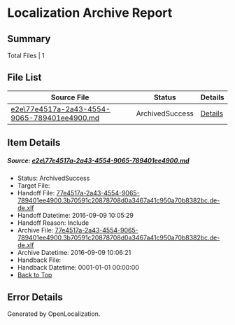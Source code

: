 # <a name='report-top'></a> Localization Archive Report

## Summary
 Total Files | 1

## File List
 Source File | Status | Details 
 ----------- | ------ | ------- 
 [e2e\77e4517a-2a43-4554-9065-789401ee4900.md](https://github.com/OpenLocalizationTestOrg/ol-test0/blob/94f5d049dc07dd022450be675d98290837871e8a/e2e/77e4517a-2a43-4554-9065-789401ee4900.md) | ArchivedSuccess | [Details](#0276939d409b47a85c88f0b41b58ec242cb965723)

## Item Details
##### <a name='0276939d409b47a85c88f0b41b58ec242cb965723'></a> Source: [e2e\77e4517a-2a43-4554-9065-789401ee4900.md](https://github.com/OpenLocalizationTestOrg/ol-test0/blob/94f5d049dc07dd022450be675d98290837871e8a/e2e/77e4517a-2a43-4554-9065-789401ee4900.md)
* Status: ArchivedSuccess
* Target File: 
* Handoff File: [77e4517a-2a43-4554-9065-789401ee4900.3b70591c20878708d0a3467a41c950a70b8382bc.de-de.xlf](https://github.com/OpenLocalizationTestOrg/ol-test0-handoff/blob/3c3328b6824c3f654ab1220e958a8bb9640d82e0/ol-handoff/OpenLocalizationTestOrg/ol-test0-dede/yuwzho/ht/77e4517a-2a43-4554-9065-789401ee4900.3b70591c20878708d0a3467a41c950a70b8382bc.de-de.xlf)
* Handoff Datetime: 2016-09-09 10:05:29
* Handoff Reason: Include
* Archive File: [77e4517a-2a43-4554-9065-789401ee4900.3b70591c20878708d0a3467a41c950a70b8382bc.de-de.xlf](https://github.com/OpenLocalizationTestOrg/ol-test0-handoff/blob/b66ea00b8883a7ee2168dcc1176bb6e0bb676e7d/ol-archive/OpenLocalizationTestOrg/ol-test0-dede/yuwzho/ht/77e4517a-2a43-4554-9065-789401ee4900.3b70591c20878708d0a3467a41c950a70b8382bc.de-de.xlf)
* Archive Datetime: 2016-09-09 10:06:21
* Handback File: 
* Handback Datetime: 0001-01-01 00:00:00
* [Back to Top](#report-top)


## Error Details

Generated by OpenLocalization.
